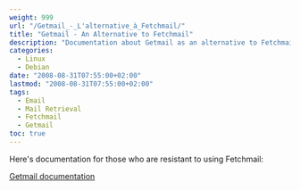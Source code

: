 ```yaml
---
weight: 999
url: "/Getmail_-_L'alternative_à_Fetchmail/"
title: "Getmail - An Alternative to Fetchmail"
description: "Documentation about Getmail as an alternative to Fetchmail with a link to a PDF guide."
categories:
  - Linux
  - Debian
date: "2008-08-31T07:55:00+02:00"
lastmod: "2008-08-31T07:55:00+02:00"
tags:
  - Email
  - Mail Retrieval
  - Fetchmail
  - Getmail
toc: true
---
```


Here's documentation for those who are resistant to using Fetchmail:

[Getmail documentation](/pdf/getmail_debian.pdf)
